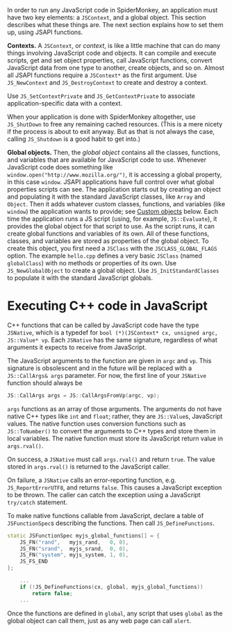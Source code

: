 In order to run any JavaScript code in SpiderMonkey, an application must
have two key elements: a `JSContext`, and a global object.
This section describes what these things are.
The next section explains how to set them up, using JSAPI functions.

**Contexts.** A `JSContext`, or _context_, is like a little machine that
can do many things involving JavaScript code and objects.
It can compile and execute scripts, get and set object properties, call
JavaScript functions, convert JavaScript data from one type to another,
create objects, and so on.
Almost all JSAPI functions require a `JSContext*` as the first argument.
Use `JS_NewContext` and `JS_DestroyContext` to create and destroy a
context.

Use `JS_SetContextPrivate` and `JS_GetContextPrivate` to associate
application-specific data with a context.

When your application is done with SpiderMonkey altogether, use
`JS_ShutDown` to free any remaining cached resources.
(This is a mere nicety if the process is about to exit anyway. But as
that is not always the case, calling `JS_Shutdown` is a good habit to
get into.)

**Global objects.** Then, the _global object_ contains all the
classes, functions, and variables that are available for JavaScript code
to use.
Whenever JavaScript code does something like
`window.open("http://www.mozilla.org/")`, it is accessing a global
property, in this case `window`.
JSAPI applications have full control over what global properties scripts
can see.
The application starts out by creating an object and populating it with
the standard JavaScript classes, like `Array` and `Object`.
Then it adds whatever custom classes, functions, and variables (like
`window`) the application wants to provide; see [Custom
objects](#custom-objects) below.
Each time the application runs a JS script (using, for example,
`JS::Evaluate`), it provides the global object for that script to
use.
As the script runs, it can create global functions and variables of its
own.
All of these functions, classes, and variables are stored as properties
of the global object.
To create this object, you first need a `JSClass` with the
`JSCLASS_GLOBAL_FLAGS` option.
The example `hello.cpp` defines a very basic `JSClass` (named
`globalClass`) with no methods or properties of its own.
Use `JS_NewGlobalObject` to create a global object.
Use `JS_InitStandardClasses` to populate it with the standard JavaScript
globals.

# Executing C++ code in JavaScript #

C++ functions that can be called by JavaScript code have the type
`JSNative`, which is a typedef for
`bool (*)(JSContext* cx, unsigned argc, JS::Value* vp`.
Each `JSNative` has the same signature, regardless of what arguments it
expects to receive from JavaScript.

The JavaScript arguments to the function are given in `argc` and `vp`.
This signature is obsolescent and in the future will be replaced with
a `JS::CallArgs& args` parameter.
For now, the first line of your `JSNative` function should always be

```c++
JS::CallArgs args = JS::CallArgsFromVp(argc, vp);
```

`args` functions as an array of those arguments.
The arguments do not have native C++ types like `int` and `float`;
rather, they are `JS::Value`s, JavaScript values.
The native function uses conversion functions such as `JS::ToNumber()`
to convert the arguments
to C++ types and store them in local variables.
The native function must store its JavaScript return value in
`args.rval()`.

On success, a `JSNative` must call `args.rval()` and return `true`.
The value stored in `args.rval()` is returned to the JavaScript caller.

On failure, a `JSNative` calls an error-reporting function, e.g.
`JS_ReportErrorUTF8`, and returns `false`.
This causes a JavaScript exception to be thrown.
The caller can catch the exception using a JavaScript `try/catch`
statement.

To make native functions callable from JavaScript, declare a table of
`JSFunctionSpec`s describing the functions.
Then call `JS_DefineFunctions`.

```c++
static JSFunctionSpec myjs_global_functions[] = {
    JS_FN("rand",   myjs_rand,   0, 0),
    JS_FN("srand",  myjs_srand,  0, 0),
    JS_FN("system", myjs_system, 1, 0),
    JS_FS_END
};

    ...
    if (!JS_DefineFunctions(cx, global, myjs_global_functions))
        return false;
    ...
```

Once the functions are defined in `global`, any script that uses
`global` as the global object can call them, just as any web page can
call `alert`.
